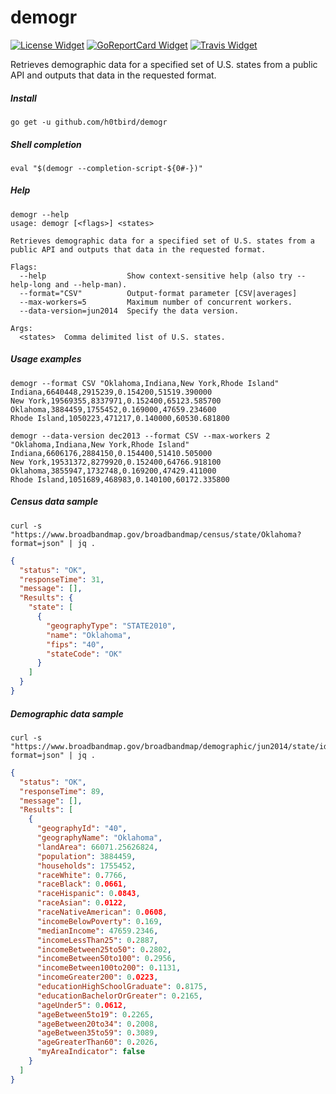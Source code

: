 # demogr

[![License Widget]][License] [![GoReportCard Widget]][GoReportCard] [![Travis Widget]][Travis]

[License]: http://www.apache.org/licenses/LICENSE-2.0.txt
[License Widget]: https://img.shields.io/badge/license-APACHE2-1eb0fc.svg
[GoReportCard]: https://goreportcard.com/report/h0tbird/demogr
[GoReportCard Widget]: https://goreportcard.com/badge/h0tbird/demogr
[Travis]: https://travis-ci.org/h0tbird/demogr
[Travis Widget]: https://travis-ci.org/h0tbird/demogr.svg?branch=master

Retrieves demographic data for a specified set of U.S. states from a public API and outputs that data in the requested format.

##### Install

```
go get -u github.com/h0tbird/demogr
```

##### Shell completion

```
eval "$(demogr --completion-script-${0#-})"
```

##### Help

```
demogr --help
usage: demogr [<flags>] <states>

Retrieves demographic data for a specified set of U.S. states from a public API and outputs that data in the requested format.

Flags:
  --help                  Show context-sensitive help (also try --help-long and --help-man).
  --format="CSV"          Output-format parameter [CSV|averages]
  --max-workers=5         Maximum number of concurrent workers.
  --data-version=jun2014  Specify the data version.

Args:
  <states>  Comma delimited list of U.S. states.
```

##### Usage examples

```
demogr --format CSV "Oklahoma,Indiana,New York,Rhode Island"
Indiana,6640448,2915239,0.154200,51519.390000
New York,19569355,8337971,0.152400,65123.585700
Oklahoma,3884459,1755452,0.169000,47659.234600
Rhode Island,1050223,471217,0.140000,60530.681800
```

```
demogr --data-version dec2013 --format CSV --max-workers 2 "Oklahoma,Indiana,New York,Rhode Island"
Indiana,6606176,2884150,0.154400,51410.505000
New York,19531372,8279920,0.152400,64766.918100
Oklahoma,3855947,1732748,0.169200,47429.411000
Rhode Island,1051689,468983,0.140100,60172.335800
```

##### Census data sample

```
curl -s "https://www.broadbandmap.gov/broadbandmap/census/state/Oklahoma?format=json" | jq .
```

```json
{
  "status": "OK",
  "responseTime": 31,
  "message": [],
  "Results": {
    "state": [
      {
        "geographyType": "STATE2010",
        "name": "Oklahoma",
        "fips": "40",
        "stateCode": "OK"
      }
    ]
  }
}
```

##### Demographic data sample

```
curl -s "https://www.broadbandmap.gov/broadbandmap/demographic/jun2014/state/ids/40?format=json" | jq .
```

```json
{
  "status": "OK",
  "responseTime": 89,
  "message": [],
  "Results": [
    {
      "geographyId": "40",
      "geographyName": "Oklahoma",
      "landArea": 66071.25626824,
      "population": 3884459,
      "households": 1755452,
      "raceWhite": 0.7766,
      "raceBlack": 0.0661,
      "raceHispanic": 0.0843,
      "raceAsian": 0.0122,
      "raceNativeAmerican": 0.0608,
      "incomeBelowPoverty": 0.169,
      "medianIncome": 47659.2346,
      "incomeLessThan25": 0.2887,
      "incomeBetween25to50": 0.2802,
      "incomeBetween50to100": 0.2956,
      "incomeBetween100to200": 0.1131,
      "incomeGreater200": 0.0223,
      "educationHighSchoolGraduate": 0.8175,
      "educationBachelorOrGreater": 0.2165,
      "ageUnder5": 0.0612,
      "ageBetween5to19": 0.2265,
      "ageBetween20to34": 0.2008,
      "ageBetween35to59": 0.3089,
      "ageGreaterThan60": 0.2026,
      "myAreaIndicator": false
    }
  ]
}
```
